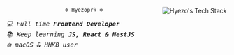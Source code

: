 <div align="center">
  <img align="right" src="https://github-readme-tech-stack.vercel.app/api/cards?title=Hyezo%27s+Tech+Stack&align=center&titleAlign=center&lineCount=2&line1=react%2Creact%2C0842f0%3Bnext.js%2Cnext%2Cffffff%3Bsvelte%2Csvelte%2Ce9652d%3Bstorybook%2Cstorybook%2CFF4785%3B&line2=NestJS%2Cnestjs%2Cf30b0b%3Bflutter%2Cflutter%2C2da1e6%3Btypescript%2Cts%2C1d69b1%3Bjavascript%2Cjs%2Cf8f206%3B" alt="Hyezo's Tech Stack" />
  
  ```ocaml
  ❄️ Hyezoprk ❄️
  ```
  <div align="left">
    <samp><i>💻 Full time <b>Frontend Developer</b></i></samp><br/>
    <samp><i>📚 Keep learning <b>JS, React & NestJS</b></i></samp><br/>
    <samp><i>❄️ macOS & HHKB user</i></samp>
  </div>
</div>
